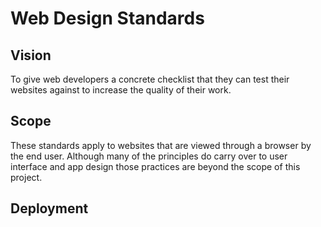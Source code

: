 # Web Design Standards

## Vision
To give web developers a concrete checklist that they can test their websites against to increase the quality of their work.

## Scope
These standards apply to websites that are viewed through a browser by the end user. Although many of the principles do carry over to user interface and app design those practices are beyond the scope of this project.

## Deployment